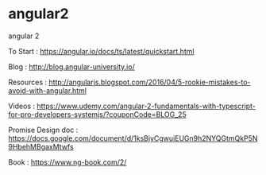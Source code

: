 # angular2
angular 2

To Start : https://angular.io/docs/ts/latest/quickstart.html

Blog : http://blog.angular-university.io/

Resources : http://angularjs.blogspot.com/2016/04/5-rookie-mistakes-to-avoid-with-angular.html

Videos : https://www.udemy.com/angular-2-fundamentals-with-typescript-for-pro-developers-systemjs/?couponCode=BLOG_25

Promise Design doc : https://docs.google.com/document/d/1ksBjyCgwuiEUGn9h2NYQGtmQkP5N9HbehMBgaxMtwfs

Book : https://www.ng-book.com/2/



